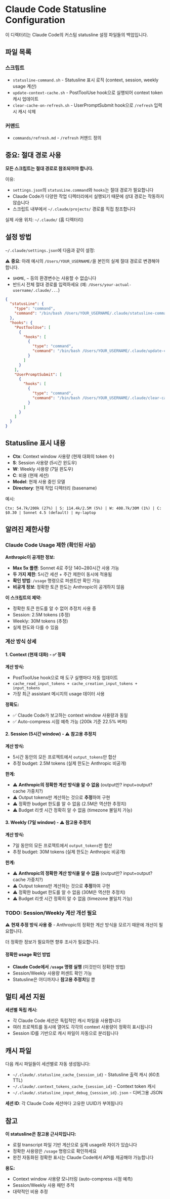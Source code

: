 # Claude Code Statusline Configuration

이 디렉터리는 Claude Code의 커스텀 statusline 설정 파일들의 백업입니다.

## 파일 목록

### 스크립트
- `statusline-command.sh` - Statusline 표시 로직 (context, session, weekly usage 계산)
- `update-context-cache.sh` - PostToolUse hook으로 실행되어 context token 캐시 업데이트
- `clear-cache-on-refresh.sh` - UserPromptSubmit hook으로 `/refresh` 입력 시 캐시 삭제

### 커맨드
- `commands/refresh.md` - `/refresh` 커맨드 정의

## 중요: 절대 경로 사용

**모든 스크립트는 절대 경로로 참조되어야 합니다.**

이유:
- `settings.json`의 `statusLine.command`와 `hooks`는 절대 경로가 필요합니다
- Claude Code가 다양한 작업 디렉터리에서 실행되기 때문에 상대 경로는 작동하지 않습니다
- 스크립트 내부에서 `~/.claude/projects/` 경로를 직접 참조합니다

실제 사용 위치: `~/.claude/` (홈 디렉터리)

## 설정 방법

`~/.claude/settings.json`에 다음과 같이 설정:

⚠️ **중요**: 아래 예시의 `/Users/YOUR_USERNAME/`을 본인의 실제 절대 경로로 변경해야 합니다.
- `$HOME`, `~` 등의 환경변수는 사용할 수 없습니다
- 반드시 전체 절대 경로를 입력하세요 (예: `/Users/your-actual-username/.claude/...`)

```json
{
  "statusLine": {
    "type": "command",
    "command": "/bin/bash /Users/YOUR_USERNAME/.claude/statusline-command.sh"
  },
  "hooks": {
    "PostToolUse": [
      {
        "hooks": [
          {
            "type": "command",
            "command": "/bin/bash /Users/YOUR_USERNAME/.claude/update-context-cache.sh"
          }
        ]
      }
    ],
    "UserPromptSubmit": [
      {
        "hooks": [
          {
            "type": "command",
            "command": "/bin/bash /Users/YOUR_USERNAME/.claude/clear-cache-on-refresh.sh"
          }
        ]
      }
    ]
  }
}
```

## Statusline 표시 내용

- **Ctx**: Context window 사용량 (현재 대화의 token 수)
- **S**: Session 사용량 (5시간 윈도우)
- **W**: Weekly 사용량 (7일 윈도우)
- **C**: 비용 (현재 세션)
- **Model**: 현재 사용 중인 모델
- **Directory**: 현재 작업 디렉터리 (basename)

예시:
```
Ctx: 54.7k/200k (27%) | S: 114.4k/2.5M (5%) | W: 408.7k/30M (1%) | C: $0.30 | Sonnet 4.5 (default) | my-laptop
```

## 알려진 제한사항

### Claude Code Usage 제한 (확인된 사실)

**Anthropic이 공개한 정보:**
- **Max 5x 플랜**: Sonnet 4로 주당 140~280시간 사용 가능
- **두 가지 제한**: 5시간 세션 + 주간 제한이 동시에 적용됨
- **확인 방법**: `/usage` 명령으로 퍼센트만 확인 가능
- **비공개 정보**: 정확한 토큰 한도는 Anthropic이 공개하지 않음

**이 스크립트의 제약:**
- 정확한 토큰 한도를 알 수 없어 추정치 사용 중
- Session: 2.5M tokens (추정)
- Weekly: 30M tokens (추정)
- 실제 한도와 다를 수 있음

### 계산 방식 상세

#### 1. Context (현재 대화) - ✅ 정확
**계산 방식:**
- PostToolUse hook으로 매 도구 실행마다 자동 업데이트
- `cache_read_input_tokens + cache_creation_input_tokens + input_tokens`
- 가장 최근 assistant 메시지의 usage 데이터 사용

**정확도:**
- ✅ Claude Code가 보고하는 context window 사용량과 동일
- ✅ Auto-compress 시점 예측 가능 (200k 기준 22.5% 버퍼)

#### 2. Session (5시간 window) - ⚠️ 참고용 추정치
**계산 방식:**
- 5시간 동안의 모든 프로젝트에서 `output_tokens`만 합산
- 추정 budget: 2.5M tokens (실제 한도는 Anthropic 비공개)

**한계:**
- ⚠️ **Anthropic의 정확한 계산 방식을 알 수 없음** (output만? input+output? cache 가중치?)
- ⚠️ Output tokens만 계산하는 것으로 **추정**하여 구현
- ⚠️ 정확한 budget 한도를 알 수 없음 (2.5M은 역산한 추정치)
- ⚠️ Budget 리셋 시간 정확히 알 수 없음 (timezone 불일치 가능)

#### 3. Weekly (7일 window) - ⚠️ 참고용 추정치
**계산 방식:**
- 7일 동안의 모든 프로젝트에서 `output_tokens`만 합산
- 추정 budget: 30M tokens (실제 한도는 Anthropic 비공개)

**한계:**
- ⚠️ **Anthropic의 정확한 계산 방식을 알 수 없음** (output만? input+output? cache 가중치?)
- ⚠️ Output tokens만 계산하는 것으로 **추정**하여 구현
- ⚠️ 정확한 budget 한도를 알 수 없음 (30M은 역산한 추정치)
- ⚠️ Budget 리셋 시간 정확히 알 수 없음 (timezone 불일치 가능)

### TODO: Session/Weekly 계산 개선 필요

⚠️ **현재 추정 방식 사용 중** - Anthropic의 정확한 계산 방식을 모르기 때문에 개선이 필요합니다.

더 정확한 정보가 필요하면 향후 조사가 필요합니다.

#### 정확한 usage 확인 방법
- **Claude Code에서 `/usage` 명령 실행** (이것만이 정확한 방법)
- Session/Weekly 사용량 퍼센트 확인 가능
- Statusline은 어디까지나 **참고용 추정치**일 뿐

## 멀티 세션 지원

**세션별 독립 캐시:**
- 각 Claude Code 세션은 독립적인 캐시 파일을 사용합니다
- 여러 프로젝트를 동시에 열어도 각각의 context 사용량이 정확히 표시됩니다
- Session ID를 기반으로 캐시 파일이 자동으로 분리됩니다

## 캐시 파일

다음 캐시 파일들이 세션별로 자동 생성됩니다:
- `~/.claude/.statusline_cache_{session_id}` - Statusline 출력 캐시 (60초 TTL)
- `~/.claude/.context_tokens_cache_{session_id}` - Context token 캐시
- `~/.claude/.statusline_input_debug_{session_id}.json` - 디버그용 JSON

**세션 ID**: 각 Claude Code 세션마다 고유한 UUID가 부여됩니다

## 참고

**이 statusline은 참고용 근사치입니다:**
- 로컬 transcript 파일 기반 계산으로 실제 usage와 차이가 있습니다
- 정확한 사용량은 `/usage` 명령으로 확인하세요
- 완전 자동화된 정확한 표시는 Claude Code에서 API를 제공해야 가능합니다

**용도:**
- Context window 사용량 모니터링 (auto-compress 시점 예측)
- Session/Weekly 사용 패턴 추적
- 대략적인 비용 추정
